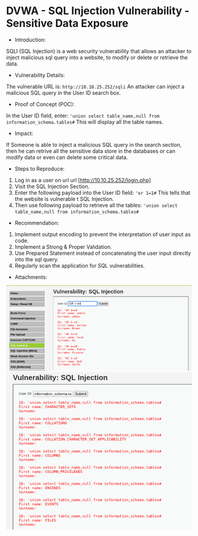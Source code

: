 # DVWA - SQL Injection Vulnerability - Sensitive Data Exposure

* Introduction:  

SQLI (SQL Injection) is a web security vulnerability that allows an attacker to inject malicious sql query into a website, to modify or delete or retrieve the data.

* Vulnerability Details:  

The vulnerable URL is: `http://10.10.25.252/sqli`
An attacker can inject a malicious SQL query in the User ID search box.

* Proof of Concept (POC):  

In the User ID field, enter: `'union select table_name,null from information_schema.tables#`
This will display all the table names.

* Impact:  

If Someone is able to inject a malicious SQL query in the search section, then he can retrive all the sensitive data store in the databases or can modify data or even can delete some critical data.

* Steps to Reproduce:

1. Log in as a user on url url [http://10.10.25.252/login.php]  
2. Visit the SQL Injection Section.  
3. Enter the following payload into the User ID field: `'or 1=1#` This tells that the website is vulnerable t SQL Injection.  
4. Then use following payload to retrieve all the tables: `'union select table_name,null from information_schema.tables#`

* Recommendation:  

1. Implement output encoding to prevent the interpretation of user input as code.  
2. Implement a Strong & Proper Validation.  
3. Use Prepared Statement instead of concatenating the user input directly into the sql query.  
4. Regularly scan the application for SQL vulnerabilities.


* Attachments:  

![sql1](<screenshots/Screenshot 2025-05-26 170119.png>)  
![sql2](<screenshots/Screenshot 2025-05-26 170332.png>)